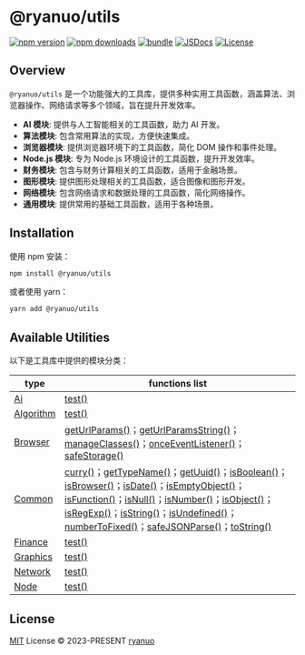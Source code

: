 # @ryanuo/utils

[![npm version][npm-version-src]][npm-version-href]
[![npm downloads][npm-downloads-src]][npm-downloads-href]
[![bundle][bundle-src]][bundle-href]
[![JSDocs][jsdocs-src]][jsdocs-href]
[![License][license-src]][license-href]

## Overview

`@ryanuo/utils` 是一个功能强大的工具库，提供多种实用工具函数，涵盖算法、浏览器操作、网络请求等多个领域，旨在提升开发效率。
- **AI 模块**: 提供与人工智能相关的工具函数，助力 AI 开发。
- **算法模块**: 包含常用算法的实现，方便快速集成。
- **浏览器模块**: 提供浏览器环境下的工具函数，简化 DOM 操作和事件处理。
- **Node.js 模块**: 专为 Node.js 环境设计的工具函数，提升开发效率。
- **财务模块**: 包含与财务计算相关的工具函数，适用于金融场景。
- **图形模块**: 提供图形处理相关的工具函数，适合图像和图形开发。
- **网络模块**: 包含网络请求和数据处理的工具函数，简化网络操作。
- **通用模块**: 提供常用的基础工具函数，适用于各种场景。

## Installation

使用 npm 安装：

```bash
npm install @ryanuo/utils
```

或者使用 yarn：

```bash
yarn add @ryanuo/utils
```

## Available Utilities

以下是工具库中提供的模块分类：
<!-- auto utils start -->
| type | functions list |
|------|----------------|
| <a href="https://utils.ryanuo.cc/api/ai/" target="_blank">Ai</a> | <a href="https://utils.ryanuo.cc/api/ai/variables/test.html" target="_blank">test()</a> |
| <a href="https://utils.ryanuo.cc/api/algorithm/" target="_blank">Algorithm</a> | <a href="https://utils.ryanuo.cc/api/algorithm/variables/test.html" target="_blank">test()</a> |
| <a href="https://utils.ryanuo.cc/api/browser/" target="_blank">Browser</a> | <a href="https://utils.ryanuo.cc/api/browser/functions/getUrlParams.html" target="_blank">getUrlParams()</a>；<a href="https://utils.ryanuo.cc/api/browser/functions/getUrlParamsString.html" target="_blank">getUrlParamsString()</a>；<a href="https://utils.ryanuo.cc/api/browser/functions/manageClasses.html" target="_blank">manageClasses()</a>；<a href="https://utils.ryanuo.cc/api/browser/functions/onceEventListener.html" target="_blank">onceEventListener()</a>；<a href="https://utils.ryanuo.cc/api/browser/variables/safeStorage.html" target="_blank">safeStorage()</a> |
| <a href="https://utils.ryanuo.cc/api/common/" target="_blank">Common</a> | <a href="https://utils.ryanuo.cc/api/common/functions/curry.html" target="_blank">curry()</a>；<a href="https://utils.ryanuo.cc/api/common/functions/getTypeName.html" target="_blank">getTypeName()</a>；<a href="https://utils.ryanuo.cc/api/common/functions/getUuid.html" target="_blank">getUuid()</a>；<a href="https://utils.ryanuo.cc/api/common/functions/isBoolean.html" target="_blank">isBoolean()</a>；<a href="https://utils.ryanuo.cc/api/common/functions/isBrowser.html" target="_blank">isBrowser()</a>；<a href="https://utils.ryanuo.cc/api/common/functions/isDate.html" target="_blank">isDate()</a>；<a href="https://utils.ryanuo.cc/api/common/functions/isEmptyObject.html" target="_blank">isEmptyObject()</a>；<a href="https://utils.ryanuo.cc/api/common/functions/isFunction.html" target="_blank">isFunction()</a>；<a href="https://utils.ryanuo.cc/api/common/functions/isNull.html" target="_blank">isNull()</a>；<a href="https://utils.ryanuo.cc/api/common/functions/isNumber.html" target="_blank">isNumber()</a>；<a href="https://utils.ryanuo.cc/api/common/functions/isObject.html" target="_blank">isObject()</a>；<a href="https://utils.ryanuo.cc/api/common/functions/isRegExp.html" target="_blank">isRegExp()</a>；<a href="https://utils.ryanuo.cc/api/common/functions/isString.html" target="_blank">isString()</a>；<a href="https://utils.ryanuo.cc/api/common/functions/isUndefined.html" target="_blank">isUndefined()</a>；<a href="https://utils.ryanuo.cc/api/common/functions/numberToFixed.html" target="_blank">numberToFixed()</a>；<a href="https://utils.ryanuo.cc/api/common/functions/safeJSONParse.html" target="_blank">safeJSONParse()</a>；<a href="https://utils.ryanuo.cc/api/common/functions/toString.html" target="_blank">toString()</a> |
| <a href="https://utils.ryanuo.cc/api/finance/" target="_blank">Finance</a> | <a href="https://utils.ryanuo.cc/api/finance/variables/test.html" target="_blank">test()</a> |
| <a href="https://utils.ryanuo.cc/api/graphics/" target="_blank">Graphics</a> | <a href="https://utils.ryanuo.cc/api/graphics/variables/test.html" target="_blank">test()</a> |
| <a href="https://utils.ryanuo.cc/api/network/" target="_blank">Network</a> | <a href="https://utils.ryanuo.cc/api/network/variables/test.html" target="_blank">test()</a> |
| <a href="https://utils.ryanuo.cc/api/node/" target="_blank">Node</a> | <a href="https://utils.ryanuo.cc/api/node/variables/test.html" target="_blank">test()</a> |
<!-- auto utils end -->

## License

[MIT](./LICENSE) License © 2023-PRESENT [ryanuo](https://github.com/ryanuo)

<!-- Badges -->

[npm-version-src]: https://img.shields.io/npm/v/@ryanuo/utils?style=flat&colorA=080f12&colorB=1fa669
[npm-version-href]: https://npmjs.com/package/@ryanuo/utils
[npm-downloads-src]: https://img.shields.io/npm/dm/@ryanuo/utils?style=flat&colorA=080f12&colorB=1fa669
[npm-downloads-href]: https://npmjs.com/package/@ryanuo/utils
[bundle-src]: https://img.shields.io/bundlephobia/minzip/@ryanuo/utils?style=flat&colorA=080f12&colorB=1fa669&label=minzip
[bundle-href]: https://bundlephobia.com/result?p=@ryanuo/utils
[license-src]: https://img.shields.io/github/license/ryanuo/utils.svg?style=flat&colorA=080f12&colorB=1fa669
[license-href]: https://github.com/ryanuo/utils/blob/main/LICENSE
[jsdocs-src]: https://img.shields.io/badge/jsdocs-reference-080f12?style=flat&colorA=080f12&colorB=1fa669
[jsdocs-href]: https://www.jsdocs.io/package/@ryanuo/utils
